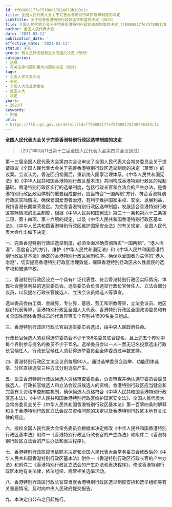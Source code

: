 ```yaml
---
id: ff80808177e75f88017824079b103c1c
title: 全国人民代表大会关于完善香港特别行政区选举制度的决定
LinkTitle: 关于完善香港特别行政区选举制度的决定（2021）
file: 全国人民代表大会关于完善香港特别行政区选举制度的决定_ff80808177e75f88017824079b103c1c.docx
author: 全国人民代表大会
date: '2021-03-11'
publication_date: ''
effective_date: '2021-03-11'
status: 未知
group: 有关法律问题和重大问题的决定（部分）
categories:
- 法律
- 有关法律问题和重大问题的决定（部分）
tags:
- 全国人民代表大会
- 未知
- 全国人大及其常委会
- 全国人大
- 决定
years:
- 2021年
keywords:
- 制度
urls:
- https://flk.npc.gov.cn/detail?id=ff80808177e75f88017824079b103c1c
---
```


**全国人民代表大会关于完善香港特别行政区选举制度的决定**

> （2021年3月11日第十三届全国人民代表大会第四次会议通过）

第十三届全国人民代表大会第四次会议审议了全国人民代表大会常务委员会关于提请审议《全国人民代表大会关于完善香港特别行政区选举制度的决定（草案）》的议案。会议认为，香港回归祖国后，重新纳入国家治理体系，《中华人民共和国宪法》和《中华人民共和国香港特别行政区基本法》共同构成香港特别行政区的宪制基础。香港特别行政区实行的选举制度，包括行政长官和立法会的产生办法，是香港特别行政区政治体制的重要组成部分，应当符合“一国两制”方针，符合香港特别行政区实际情况，确保爱国爱港者治港，有利于维护国家主权、安全、发展利益，保持香港长期繁荣稳定。为完善香港特别行政区选举制度，发展适合香港特别行政区实际情况的民主制度，根据《中华人民共和国宪法》第三十一条和第六十二条第二项、第十四项、第十六项的规定，以及《中华人民共和国香港特别行政区基本法》、《中华人民共和国香港特别行政区维护国家安全法》的有关规定，全国人民代表大会作出如下决定：

一、完善香港特别行政区选举制度，必须全面准确贯彻落实“一国两制”、“港人治港”、高度自治的方针，维护《中华人民共和国宪法》和《中华人民共和国香港特别行政区基本法》确定的香港特别行政区宪制秩序，确保以爱国者为主体的“港人治港”，切实提高香港特别行政区治理效能，保障香港特别行政区永久性居民的选举权和被选举权。

二、香港特别行政区设立一个具有广泛代表性、符合香港特别行政区实际情况、体现社会整体利益的选举委员会。选举委员会负责选举行政长官候任人、立法会部分议员，以及提名行政长官候选人、立法会议员候选人等事宜。

选举委员会由工商、金融界，专业界，基层、劳工和宗教等界，立法会议员、地区组织代表等界，香港特别行政区全国人大代表、香港特别行政区全国政协委员和有关全国性团体香港成员的代表界等五个界别共1500名委员组成。

三、香港特别行政区行政长官由选举委员会选出，由中央人民政府任命。

行政长官候选人须获得选举委员会不少于188名委员联合提名，且上述五个界别中每个界别参与提名的委员不少于15名。选举委员会以一人一票无记名投票选出行政长官候任人，行政长官候任人须获得选举委员会全体委员过半数支持。

四、香港特别行政区立法会议员每届90人。通过选举委员会选举、功能团体选举、分区直接选举三种方式分别选举产生。

五、设立香港特别行政区候选人资格审查委员会，负责审查并确认选举委员会委员候选人、行政长官候选人和立法会议员候选人的资格。香港特别行政区应当健全和完善有关资格审查制度机制，确保候选人资格符合《中华人民共和国香港特别行政区基本法》、《中华人民共和国香港特别行政区维护国家安全法》、全国人民代表大会常务委员会关于《中华人民共和国香港特别行政区基本法》第一百零四条的解释和关于香港特别行政区立法会议员资格问题的决定以及香港特别行政区本地有关法律的规定。

六、授权全国人民代表大会常务委员会根据本决定修改《中华人民共和国香港特别行政区基本法》附件一《香港特别行政区行政长官的产生办法》和附件二《香港特别行政区立法会的产生办法和表决程序》。

七、香港特别行政区应当依照本决定和全国人民代表大会常务委员会修改后的《中华人民共和国香港特别行政区基本法》附件一《香港特别行政区行政长官的产生办法》和附件二《香港特别行政区立法会的产生办法和表决程序》，修改香港特别行政区本地有关法律，依法组织、规管相关选举活动。

八、香港特别行政区行政长官应当就香港特别行政区选举制度安排和选举组织等有关重要情况，及时向中央人民政府提交报告。

九、本决定自公布之日起施行。
